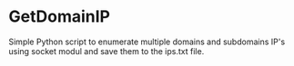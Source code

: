 # GetDomainIP
Simple Python script to enumerate multiple domains and subdomains IP's using socket modul and save them to the ips.txt file.
